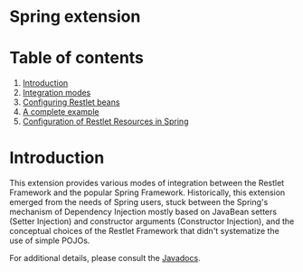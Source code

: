 Spring extension
================

Table of contents
=================

1.  [Introduction](http://wiki.restlet.org/docs_2.0/13-restlet/28-restlet/70-restlet.html#dsy70-restlet_Introduction)
2.  [Integration
    modes](http://wiki.restlet.org/docs_2.0/13-restlet/28-restlet/70-restlet/194-restlet.html "Spring extension - Integration modes")
3.  [Configuring Restlet
    beans](http://wiki.restlet.org/docs_2.0/13-restlet/28-restlet/70-restlet/195-restlet.html "Spring extension - Configuring Restlet beans")
4.  [A complete
    example](http://wiki.restlet.org/docs_2.0/13-restlet/28-restlet/70-restlet/196-restlet.html "Spring extension - A complete example")
5.  [Configuration of Restlet Resources in
    Spring](http://wiki.restlet.org/docs_2.0/13-restlet/28-restlet/70-restlet/197-restlet.html "Spring extension - Configuration of Restlet resources")

Introduction
============

This extension provides various modes of integration between the Restlet
Framework and the popular Spring Framework. Historically, this extension
emerged from the needs of Spring users, stuck between the Spring's
mechanism of Dependency Injection mostly based on JavaBean setters
(Setter Injection) and constructor arguments (Constructor Injection),
and the conceptual choices of the Restlet Framework that didn't
systematize the use of simple POJOs. 

For additional details, please consult the
[Javadocs](http://www.restlet.org/documentation/2.0/jee/ext/org/restlet/ext/spring/package-summary.html).

